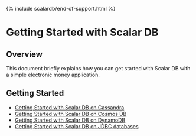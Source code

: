 {% include scalardb/end-of-support.html %}

# Getting Started with Scalar DB

## Overview
This document briefly explains how you can get started with Scalar DB with a simple electronic money application.

## Getting Started
* [Getting Started with Scalar DB on Cassandra](getting-started-with-scalardb-on-cassandra.md)
* [Getting Started with Scalar DB on Cosmos DB](getting-started-with-scalardb-on-cosmosdb.md)
* [Getting Started with Scalar DB on DynamoDB](getting-started-with-scalardb-on-dynamodb.md)
* [Getting Started with Scalar DB on JDBC databases](getting-started-with-scalardb-on-jdbc.md)
